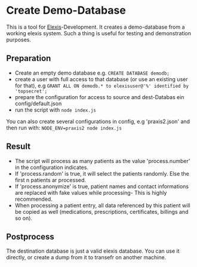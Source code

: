 # Create Demo-Database

This is a tool for [Elexis](http://www.github.com/elexis)-Development. It creates a demo-database from a working elexis system.
Such a thing is useful for testing and demonstration purposes.

## Preparation

* Create an empty demo database e.g. `CREATE DATABASE demodb;`
* create a user with full access to that database (or use an existing user for that), e.g `GRANT ALL ON demodb.* to elexisuser@'%' identified by 'topsecret';`
* prepare the configuration for access to source and dest-Databas ein config/default.json
* run the script with `node index.js`

You can also create several configurations in config, e.g 'praxis2.json' and then run with: `NODE_ENV=praxis2 node index.js`

## Result

* The script will process as many patients as the value 'process.number' in the configuration indicates.
* If 'process.random' is true, it will select the patients randomly. Else the first n patients ar processed.
* If 'process.anonymize' is true, patient names and contact informations are replaced with fake values while processing- This is highly recommended.
* When processing a patient entry, all data referenced by this patient will be copied as well (medications, prescriptions, certificates, billings and so on).

## Postprocess

The destination database is just a valid elexis database. You can use it directly, or create a dump from it to transefr on another machine.

